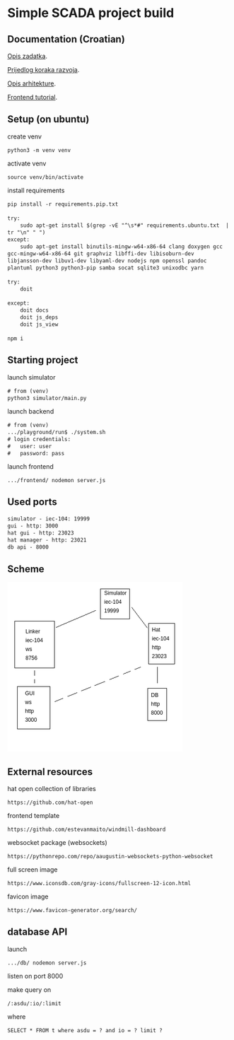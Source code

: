Simple SCADA project build
==============

Documentation (Croatian)
------

[Opis zadatka](docs/assignment.md).

[Prijedlog koraka razvoja](docs/development_steps.md).

[Opis arhitekture](docs/architecture.md).

[Frontend tutorial](docs/frontend.md).

Setup (on ubuntu)
------

create venv

	python3 -m venv venv

activate venv

	source venv/bin/activate

install requirements

	pip install -r requirements.pip.txt

	try:
		sudo apt-get install $(grep -vE "^\s*#" requirements.ubuntu.txt  | tr "\n" " ")
	except:
		sudo apt-get install binutils-mingw-w64-x86-64 clang doxygen gcc gcc-mingw-w64-x86-64 git graphviz libffi-dev libisoburn-dev libjansson-dev libuv1-dev libyaml-dev nodejs npm openssl pandoc plantuml python3 python3-pip samba socat sqlite3 unixodbc yarn

	try:
		doit

	except:
		doit docs
		doit js_deps
		doit js_view

    npm i

Starting project
------

launch simulator

	# from (venv) 
	python3 simulator/main.py

launch backend

	# from (venv) 
	.../playground/run$ ./system.sh
	# login credentials:
	# 	user: user
	# 	password: pass

launch frontend

	.../frontend/ nodemon server.js

Used ports
------

	simulator - iec-104: 19999
	gui - http: 3000
	hat gui - http: 23023
	hat manager - http: 23021
    db api - 8000

Scheme
------

![port cheme](docs/resources/scheme_cropped.png)

External resources
------

hat open collection of libraries
    
    https://github.com/hat-open

frontend template

	https://github.com/estevanmaito/windmill-dashboard

websocket package (websockets)

    https://pythonrepo.com/repo/aaugustin-websockets-python-websocket

full screen image
    
    https://www.iconsdb.com/gray-icons/fullscreen-12-icon.html

favicon image

    https://www.favicon-generator.org/search/

database API
------
launch 

    .../db/ nodemon server.js

listen on port 8000

make query on 
    
    /:asdu/:io/:limit
    
where
    
    SELECT * FROM t where asdu = ? and io = ? limit ?
